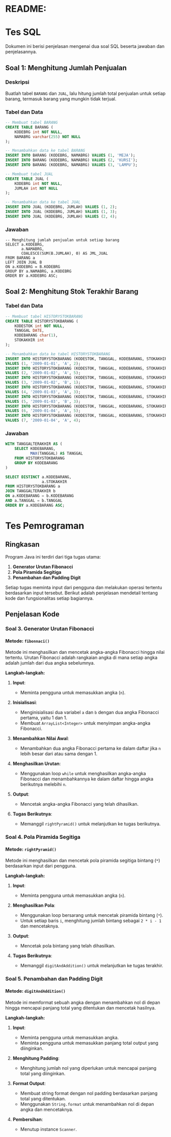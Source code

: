 # README: 
# Tes SQL

Dokumen ini berisi penjelasan mengenai dua soal SQL beserta jawaban dan penjelasannya.

## Soal 1: Menghitung Jumlah Penjualan

### Deskripsi

Buatlah tabel `BARANG` dan `JUAL`, lalu hitung jumlah total penjualan untuk setiap barang, termasuk barang yang mungkin tidak terjual.

### Tabel dan Data

```sql
-- Membuat tabel BARANG
CREATE TABLE BARANG (
    KODEBRG int NOT NULL,
    NAMABRG varchar(255) NOT NULL
);

-- Menambahkan data ke tabel BARANG
INSERT INTO BARANG (KODEBRG, NAMABRG) VALUES (1, 'MEJA');
INSERT INTO BARANG (KODEBRG, NAMABRG) VALUES (2, 'KURSI');
INSERT INTO BARANG (KODEBRG, NAMABRG) VALUES (3, 'LAMPU');

-- Membuat tabel JUAL
CREATE TABLE JUAL (
    KODEBRG int NOT NULL,
    JUMLAH int NOT NULL
);

-- Menambahkan data ke tabel JUAL
INSERT INTO JUAL (KODEBRG, JUMLAH) VALUES (1, 2);
INSERT INTO JUAL (KODEBRG, JUMLAH) VALUES (1, 3);
INSERT INTO JUAL (KODEBRG, JUMLAH) VALUES (2, 4);
```

### Jawaban

```
-- Menghitung jumlah penjualan untuk setiap barang
SELECT a.KODEBRG,
       a.NAMABRG,
       COALESCE(SUM(B.JUMLAH), 0) AS JML_JUAL
FROM BARANG a
LEFT JOIN JUAL B
ON a.KODEBRG = B.KODEBRG
GROUP BY a.NAMABRG, a.KODEBRG
ORDER BY a.KODEBRG ASC;
```

## Soal 2: Menghitung Stok Terakhir Barang

### Tabel dan Data

```sql
-- Membuat tabel HISTORYSTOKBARANG
CREATE TABLE HISTORYSTOKBARANG (
    KODESTOK int NOT NULL,
    TANGGAL DATE,
    KODEBARANG char(1),
    STOKAKHIR int
);

-- Menambahkan data ke tabel HISTORYSTOKBARANG
INSERT INTO HISTORYSTOKBARANG (KODESTOK, TANGGAL, KODEBARANG, STOKAKHIR)
VALUES (1, '2009-01-01', 'A', 2);
INSERT INTO HISTORYSTOKBARANG (KODESTOK, TANGGAL, KODEBARANG, STOKAKHIR)
VALUES (2, '2009-01-02', 'A', 5);
INSERT INTO HISTORYSTOKBARANG (KODESTOK, TANGGAL, KODEBARANG, STOKAKHIR)
VALUES (3, '2009-01-02', 'B', 1);
INSERT INTO HISTORYSTOKBARANG (KODESTOK, TANGGAL, KODEBARANG, STOKAKHIR)
VALUES (4, '2009-01-03', 'A', 3);
INSERT INTO HISTORYSTOKBARANG (KODESTOK, TANGGAL, KODEBARANG, STOKAKHIR)
VALUES (5, '2009-01-03', 'B', 3);
INSERT INTO HISTORYSTOKBARANG (KODESTOK, TANGGAL, KODEBARANG, STOKAKHIR)
VALUES (6, '2009-01-04', 'A', 5);
INSERT INTO HISTORYSTOKBARANG (KODESTOK, TANGGAL, KODEBARANG, STOKAKHIR)
VALUES (7, '2009-01-04', 'A', 4);

```

### Jawaban

```sql
WITH TANGGALTERAKHIR AS (
    SELECT KODEBARANG,
           MAX(TANGGAL) AS TANGGAL
    FROM HISTORYSTOKBARANG
    GROUP BY KODEBARANG
)

SELECT DISTINCT a.KODEBARANG,
                a.STOKAKHIR
FROM HISTORYSTOKBARANG a
JOIN TANGGALTERAKHIR b
ON a.KODEBARANG = b.KODEBARANG
AND a.TANGGAL = b.TANGGAL
ORDER BY a.KODEBARANG ASC;

```

# Tes Pemrograman

## Ringkasan   

Program Java ini terdiri dari tiga tugas utama:

1. **Generator Urutan Fibonacci**
2. **Pola Piramida Segitiga**
3. **Penambahan dan Padding Digit**

Setiap tugas meminta input dari pengguna dan melakukan operasi tertentu berdasarkan input tersebut. Berikut adalah penjelasan mendetail tentang kode dan fungsionalitas setiap bagiannya.

## Penjelasan Kode

### Soal 3. Generator Urutan Fibonacci

#### Metode: `fibonnaci()`

Metode ini menghasilkan dan mencetak angka-angka Fibonacci hingga nilai tertentu. Urutan Fibonacci adalah rangkaian angka di mana setiap angka adalah jumlah dari dua angka sebelumnya.

**Langkah-langkah:**

1. **Input**:
    - Meminta pengguna untuk memasukkan angka (`n`).

2. **Inisialisasi**:
    - Menginisialisasi dua variabel `a` dan `b` dengan dua angka Fibonacci pertama, yaitu 1 dan 1.
    - Membuat `ArrayList<Integer>` untuk menyimpan angka-angka Fibonacci.

3. **Menambahkan Nilai Awal**:
    - Menambahkan dua angka Fibonacci pertama ke dalam daftar jika `n` lebih besar dari atau sama dengan 1.

4. **Menghasilkan Urutan**:
    - Menggunakan loop `while` untuk menghasilkan angka-angka Fibonacci dan menambahkannya ke dalam daftar hingga angka berikutnya melebihi `n`.

5. **Output**:
    - Mencetak angka-angka Fibonacci yang telah dihasilkan.

6. **Tugas Berikutnya**:
    - Memanggil `rightPyramid()` untuk melanjutkan ke tugas berikutnya.

### Soal 4. Pola Piramida Segitiga

#### Metode: `rightPyramid()`

Metode ini menghasilkan dan mencetak pola piramida segitiga bintang (`*`) berdasarkan input dari pengguna.

**Langkah-langkah:**

1. **Input**:
    - Meminta pengguna untuk memasukkan angka (`n`).

2. **Menghasilkan Pola**:
    - Menggunakan loop bersarang untuk mencetak piramida bintang (`*`).
    - Untuk setiap baris `i`, menghitung jumlah bintang sebagai `2 * i - 1` dan mencetaknya.

3. **Output**:
    - Mencetak pola bintang yang telah dihasilkan.

4. **Tugas Berikutnya**:
    - Memanggil `digitAndAddition()` untuk melanjutkan ke tugas terakhir.

### Soal 5. Penambahan dan Padding Digit

#### Metode: `digitAndAddition()`

Metode ini memformat sebuah angka dengan menambahkan nol di depan hingga mencapai panjang total yang ditentukan dan mencetak hasilnya.

**Langkah-langkah:**

1. **Input**:
    - Meminta pengguna untuk memasukkan angka.
    - Meminta pengguna untuk memasukkan panjang total output yang diinginkan.

2. **Menghitung Padding**:
    - Menghitung jumlah nol yang diperlukan untuk mencapai panjang total yang diinginkan.

3. **Format Output**:
    - Membuat string format dengan nol padding berdasarkan panjang total yang ditentukan.
    - Menggunakan `String.format` untuk menambahkan nol di depan angka dan mencetaknya.

4. **Pembersihan**:
    - Menutup instance `Scanner`.

